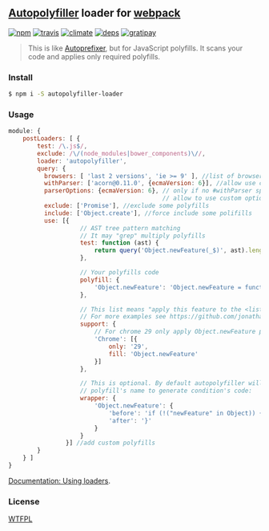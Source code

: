 ## [Autopolyfiller](https://github.com/azproduction/autopolyfiller) loader for [webpack](https://webpack.github.io/)

[![npm](http://img.shields.io/npm/v/autopolyfiller-loader.svg?style=flat-square)](https://www.npmjs.org/package/autopolyfiller-loader)
[![travis](http://img.shields.io/travis/deepsweet/autopolyfiller-loader.svg?style=flat-square)](https://travis-ci.org/deepsweet/autopolyfiller-loader)
[![climate](http://img.shields.io/codeclimate/github/deepsweet/autopolyfiller-loader.svg?style=flat-square)](https://codeclimate.com/github/deepsweet/autopolyfiller-loader/code)
[![deps](http://img.shields.io/david/deepsweet/autopolyfiller-loader.svg?style=flat-square)](https://david-dm.org/deepsweet/autopolyfiller-loader)
[![gratipay](http://img.shields.io/gratipay/deepsweet.svg?style=flat-square)](https://gratipay.com/deepsweet/)

> This is like [Autoprefixer](https://github.com/ai/autoprefixer), but for JavaScript polyfills. It scans your code and applies only required polyfills.

### Install

```sh
$ npm i -S autopolyfiller-loader
```

### Usage

```js
module: {
    postLoaders: [ {
        test: /\.js$/,
        exclude: /\/(node_modules|bower_components)\//,
        loader: 'autopolyfiller',
        query: {
          browsers: [ 'last 2 versions', 'ie >= 9' ], //list of browsers to polyfill
          withParser: ['acorn@0.11.0', {ecmaVersion: 6}], //allow use custom parser
          parserOptions: {ecmaVersion: 6}, // only if no #withParser specified,
                                           // allow to use custom options with acorn v4 parser 
          exclude: ['Promise'], //exclude some polyfills
          include: ['Object.create'], //force include some polifills
          use: [{
                    // AST tree pattern matching
                    // It may "grep" multiply polyfills
                    test: function (ast) {
                        return query('Object.newFeature(_$)', ast).length > 0 ? ['Object.newFeature'] : [];
                    },

                    // Your polyfills code
                    polyfill: {
                        'Object.newFeature': 'Object.newFeature = function () {};'
                    },

                    // This list means "apply this feature to the <list of browsers>"
                    // For more examples see https://github.com/jonathantneal/polyfill/blob/master/agent.js.json
                    support: {
                        // For chrome 29 only apply Object.newFeature polyfill
                        'Chrome': [{
                            only: '29',
                            fill: 'Object.newFeature'
                        }]
                    },

                    // This is optional. By default autopolyfiller will use
                    // polyfill's name to generate condition's code:
                    wrapper: {
                        'Object.newFeature': {
                            'before': 'if (!("newFeature" in Object)) {',
                            'after': '}'
                        }
                    }
                }] //add custom polyfills
        }
    } ]
}
```

[Documentation: Using loaders](https://webpack.github.io/docs/using-loaders.html).

### License
[WTFPL](http://www.wtfpl.net/wp-content/uploads/2012/12/wtfpl-strip.jpg)
